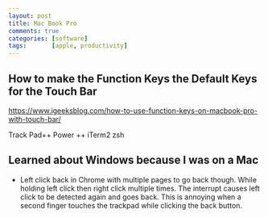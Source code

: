 ```yaml
---
layout: post
title: Mac Book Pro
comments: true
categories: [software]
tags:       [apple, productivity]
---
```

## How to make the Function Keys the Default Keys for the Touch Bar
https://www.igeeksblog.com/how-to-use-function-keys-on-macbook-pro-with-touch-bar/

Track Pad++
Power ++
iTerm2
zsh

## Learned about Windows because I was on a Mac
- Left click back in Chrome with multiple pages to go back though. While holding left click then right click multiple times. The interrupt causes left click to be detected again and goes back. This is annoying when a second finger touches the trackpad while clicking the back button.